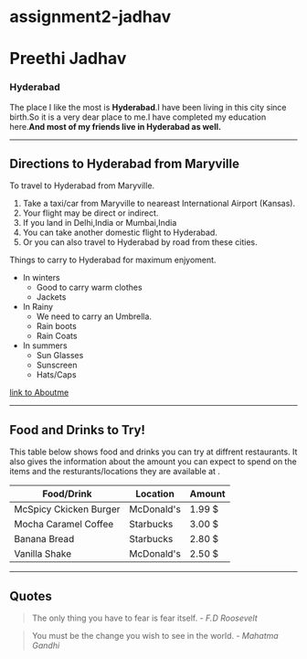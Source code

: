 # assignment2-jadhav

# Preethi Jadhav

### Hyderabad

The place I like the most is **Hyderabad**.I have been living in this city since birth.So it is a very dear place to me.I have completed my education here.**And most of my friends live in Hyderabad as well.**

---
## Directions to Hyderabad from Maryville

To travel to Hyderabad from Maryville.
1. Take a taxi/car from Maryville to neareast International Airport (Kansas).
2. Your flight may be direct or indirect.
3. If you land in Delhi,India or Mumbai,India
4. You can take another domestic flight to Hyderabad.
5. Or you can also travel to Hyderabad by road from these cities.

Things to carry to Hyderabad for maximum enjyoment.
* In winters 
    * Good to carry warm clothes 
    * Jackets
* In Rainy
    * We need to carry an Umbrella.
    * Rain boots
    * Rain Coats
* In summers 
    * Sun Glasses 
    * Sunscreen 
    * Hats/Caps

[link to Aboutme](AboutMe.md)

---

## Food and Drinks to Try!

This table below shows food and drinks you can try at diffrent restaurants. It also gives the information about the amount you can expect to spend on the items and the resturants/locations they are available at .

| Food/Drink  | Location | Amount  | 
| ------------- | ------------- | ------------- | 
| McSpicy Ckicken Burger  | McDonald's | 1.99 $  | 
| Mocha Caramel Coffee  | Starbucks  | 3.00 $ | 
| Banana Bread  | Starbucks  | 2.80 $  | 
| Vanilla Shake  | McDonald's |2.50 $  | 

---
## Quotes 

> The only thing you have to fear is fear itself. *- F.D Roosevelt*

> You must be the change you wish to see in the world. *- Mahatma Gandhi*

